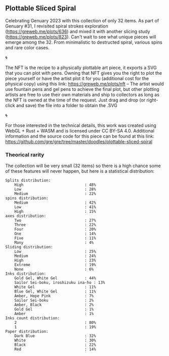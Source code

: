 ## Plottable Sliced Spiral

Celebrating Genuary 2023 with this collection of only 32 items. As part of Genuary #31, I revisited spiral strokes exploration (https://greweb.me/plots/636) and mixed it with another slicing study (https://greweb.me/plots/823). Can't wait to see what unique pieces will emerge among the 32. From minimalistic to destructed spiral, various spins and rare color cases.

🌀

The NFT is the recipe to a physically plottable art piece, it exports a SVG that you can plot with pens. Owning that NFT gives you the right to plot the piece yourself or have the artist plot it for you (additional cost for the physical copy) using this link: https://greweb.me/plots/nft
 – The artist would use fountain pens and gel pens to achieve the final plot, but other plotting artists are free to use their own materials and ship to collectors as long as the NFT is owned at the time of the request. Just drag and drop (or right-click and save) the file into a folder to obtain the .SVG

🌀

For those interested in the technical details, this work was created using WebGL + Rust + WASM and is licensed under CC BY-SA 4.0. Additional information and the source code for this piece can be found at this link: https://github.com/gre/gre/tree/master/doodles/plottable-sliced-spiral

### Theorical rarity

The collection will be very small (32 items) so there is a high chance some of these features will never happen, but here is a statistical distribution:

```
Splits distribution:
    High                           : 48%
    Low                            : 28%
    Medium                         : 22%
spins distribution:
    Medium                         : 42%
    Low                            : 41%
    High                           : 15%
axes distribution:
    Two                            : 27%
    Three                          : 22%
    Four                           : 20%
    One                            : 14%
    Five                           : 11%
    Many                           : 4%
Sliding distribution:
    Low                            : 25%
    Medium                         : 24%
    High                           : 23%
    Extreme                        : 19%
    None                           : 6%
Inks distribution:
    Gold Gel, White Gel            : 44%
    Sailor Sei-boku, iroshizuku ina-ho : 13%
    White Gel                      : 11%
    Blue Gel, White Gel            : 11%
    Amber, Hope Pink               : 7%
    Sailor Sei-boku                : 2%
    Amber, Black                   : 2%
    Gold Gel                       : 1%
    Amber                          : 1%
Inks count distribution:
    2                              : 80%
    1                              : 19%
Paper distribution:
    Dark Blue                      : 32%
    White                          : 30%
    Black                          : 22%
    Red                            : 14%
```